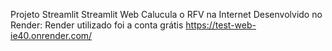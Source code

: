 Projeto Streamlit
Streamlit Web
Calucula o RFV na Internet
Desenvolvido no Render:
Render utilizado foi a conta grátis
https://test-web-ie40.onrender.com/
